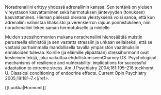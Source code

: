 Noradrenaliini erittyy yhdessä adrenaliinin kanssa. Sen tehtävä on yleisen vireystason kasvattaminen sekä hermotuksen jäntevyyden (tonuksen) kasvattaminen. Hieman pielessä olevana yleistyksenä voisi sanoa, että kun adrenaliini valmistaa lihaksisto ja verenkierron rajuun ponnistukseen, niin noradrenaliini tekee saman hermotukselle ja mielelle.

Muiden stressihormonien mukana noradrenaliini hienosäätää muistin perusteella elimistöä ja sen vastetta stressiin ja uhkaan sellaiseksi, että se vastaisi parhaimmalla mahdollisella tavalla ympäristön vaatimuksiin ennakoiden tulevaa. Koirille (ja eläimille ylipäätään) stressihormonit ovat keskeinen tekijä, joka vaikuttaa ehdollistumiseen<ref>Charney DS. Psychological mechanisms of resilience and vulnerability: implications for successful adaptation to extreme stress. Am J Psychiatry 2004;161:195–216.</ref><ref>tockhorst U. Classical conditioning of endocrine effects. Current Opin Psychiatry 2005;18:181–7.<(/ref>.

[[Luokka|Hormonit]]
